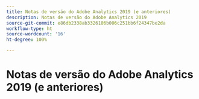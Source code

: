 ```yaml
---
title: Notas de versão do Adobe Analytics 2019 (e anteriores)
description: Notas de versão do Adobe Analytics 2019
source-git-commit: e86db2338ab3326106b006c251bb6f24347be2da
workflow-type: ht
source-wordcount: '16'
ht-degree: 100%

---
```



# Notas de versão do Adobe Analytics 2019 (e anteriores)

